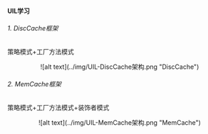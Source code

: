 #### UIL学习

###### 1. DiscCache框架
策略模式+工厂方法模式
  
<center>![alt text](../img/UIL-DiscCache架构.png "DiscCache")</center>
  
###### 2. MemCache框架
策略模式+工厂方法模式+装饰者模式
  
<center>![alt text](../img/UIL-MemCache架构.png "MemCache")</center>
  

